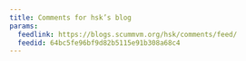 ```yaml
---
title: Comments for hsk’s blog
params:
  feedlink: https://blogs.scummvm.org/hsk/comments/feed/
  feedid: 64bc5fe96bf9d82b5115e91b308a68c4
---
```

